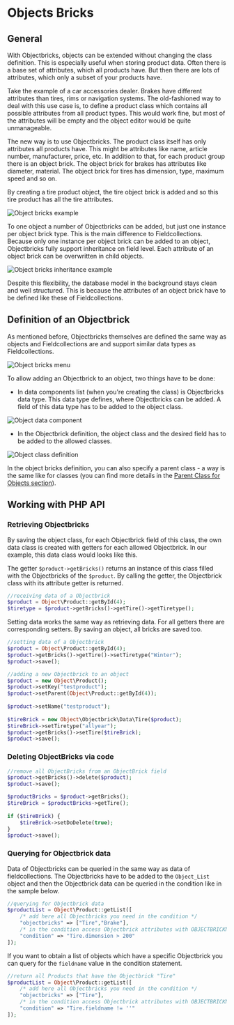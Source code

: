 # Objects Bricks 

## General

With Objectbricks, objects can be extended without changing the class definition. 
This is especially useful when storing product data.
Often there is a base set of attributes, which all products have. 
But then there are lots of attributes, which only a subset of your products have.

Take the example of a car accessories dealer. Brakes have different attributes than tires, rims or navigation systems.
The old-fashioned way to deal with this use case is, to define a product class which contains all possible attributes 
from all product types. This would work fine, but most of the attributes will be empty and the object editor 
would be quite unmanageable.

The new way is to use Objectbricks. The product class itself has only attributes all products have. This might be 
attributes like name, article number, manufacturer, price, etc. In addition to that, for each product group there 
is an object brick. The object brick for brakes has attributes like diameter, material. 
The object brick for tires has dimension, type, maximum speed and so on.

By creating a tire product object, the tire object brick is added and so this tire product has all the tire attributes.

![Object bricks example](../../../img/ObjectsBricks_object_example.png)

To one object a number of Objectbricks can be added, but just one instance per object brick type. 
This is the main difference to Fieldcollections.
Because only one instance per object brick can be added to an object, Objectbricks fully support inheritance on 
field level. Each attribute of an object brick can be overwritten in child objects.

![Object bricks inheritance example](../../../img/ObjectsBricks_inheritance_example.png)

Despite this flexibility, the database model in the background stays clean and well structured. 
This is because the attributes of an object brick have to be defined like these of Fieldcollections.

## Definition of an Objectbrick

As mentioned before, Objectbricks themselves are defined the same way as objects and Fieldcollections are and support 
similar data types as Fieldcollections.

![Object bricks menu](../../../img/ObjectsBricks_menu.png)

To allow adding an Objectbrick to an object, two things have to be done:

* In data components list (when you're creating the class) is Objectbricks data type. 
This data type defines, where Objectbricks can be added. 
A field of this data type has to be added to the object class.

![Object data component](../../../img/ObjectsBricks_data_component.png)

* In the Objectbrick definition, the object class and the desired field has to be added to the allowed classes.

![Object class definition](../../../img/ObjectsBricks_class_definition.png)

In the object bricks definition, you can also specify a parent class - a way is the same like for 
classes (you can find more details in the [Parent Class for Objects section](../../../10_Extending_Pimcore/07_Parent_Class_for_Objects.md)).


## Working with PHP API

### Retrieving Objectbricks

By saving the object class, for each Objectbrick field of this class, the own data class is created with getters for each 
allowed Objectbrick. In our example, this data class would looks like this.

The getter `$product->getBricks()` returns an instance of this class filled with the Objectbricks of the `$product`. 
By calling the getter, the Objectbrick class with its attribute getter is returned.

```php
//receiving data of a Objectbrick
$product = Object\Product::getById(4);
$tiretype = $product->getBricks()->getTire()->getTiretype();
```

Setting data works the same way as retrieving data. 
For all getters there are corresponding setters. By saving an object, all bricks are saved too.

```php
//setting data of a Objectbrick
$product = Object\Product::getById(4);
$product->getBricks()->getTire()->setTiretype("Winter");
$product->save();
```

```php
//adding a new Objectbrick to an object
$product = new Object\Product();
$product->setKey("testproduct");
$product->setParent(Object\Product::getById(4));
 
$product->setName("testproduct");
 
$tireBrick = new Object\Objectbrick\Data\Tire($product);
$tireBrick->setTiretype("allyear");
$product->getBricks()->setTire($tireBrick);
$product->save();
```

### Deleting ObjectBricks via code

```php
//remove all ObjectBricks from an ObjectBrick field
$product->getBricks()->delete($product);
$product->save();
```

```php
$productBricks = $product->getBricks();
$tireBrick = $productBricks->getTire();
 
if ($tireBrick) {
    $tireBrick->setDoDelete(true);
}
$product->save();
```

### Querying for Objectbrick data

Data of Objectbricks can be queried in the same way as data of fieldcollections. 
The Objectbricks have to be added to the `Object_List` object and then the Objectbrick data can be queried in the 
condition like in the sample below.

```php
//querying for Objectbrick data
$productList = Object\Product::getList([
    /* add here all Objectbricks you need in the condition */
    "objectbricks" => ["Tire","Brake"],
    /* in the condition access Objectbrick attributes with OBJECTBRICKNAME.ATTRIBUTENAME */
    "condition" => "Tire.dimension > 200"
]);
```

If you want to obtain a list of objects which have a specific Objectbrick you can query for the `fieldname` value 
in the condition statement.

```php
//return all Products that have the Objectbrick "Tire"
$productList = Object\Product::getList([
    /* add here all Objectbricks you need in the condition */
    "objectbricks" => ["Tire"],
    /* in the condition access Objectbrick attributes with OBJECTBRICKNAME.ATTRIBUTENAME */
    "condition" => "Tire.fieldname != ''"
]);
```
